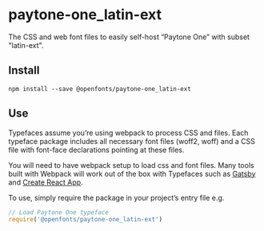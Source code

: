 
# paytone-one_latin-ext

The CSS and web font files to easily self-host “Paytone One” with subset "latin-ext".

## Install

`npm install --save @openfonts/paytone-one_latin-ext`

## Use

Typefaces assume you’re using webpack to process CSS and files. Each typeface
package includes all necessary font files (woff2, woff) and a CSS file with
font-face declarations pointing at these files.

You will need to have webpack setup to load css and font files. Many tools built
with Webpack will work out of the box with Typefaces such as [Gatsby](https://github.com/gatsbyjs/gatsby)
and [Create React App](https://github.com/facebookincubator/create-react-app).

To use, simply require the package in your project’s entry file e.g.

```javascript
// Load Paytone One typeface
require('@openfonts/paytone-one_latin-ext')
```
